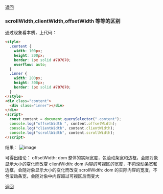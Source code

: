 [返回](./#/css/)

### scrollWidth,clientWidth,offsetWidth 等等的区别

通过现象看本质，上代码：

```html
<style>
  .content {
    width: 100px;
    height: 200px;
    border: 1px solid #707070;
    overflow: auto;
  }
  .inner {
    width: 200px;
    height: 300px;
    border: 1px solid #707070;
  }
</style>
<div class="content">
  <div class="inner"></div>
</div>
<script>
  const content = document.querySelector(".content");
  console.log("offsetWidth ", content.offsetWidth);
  console.log("clientWidth", content.clientWidth);
  console.log("scrollWidth", content.scrollWidth);
</script>
```

结果：
![image](./md/images/domWidth.jpg)

可得出结论：
offsetWidth: dom 整体的实际宽度，包滚动条宽和边框，会随对象显示大小的变化而改变
clientWidth: dom 内容的可视区的宽度，不包滚动条宽和边框，会随对象显示大小的变化而改变
scrollWidth: dom 的实际内容的宽度，不包滚动条宽，会随对象中内容超过可视区后而变大

[返回](./#/css/)
